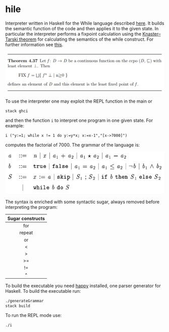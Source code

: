 # hile

Interpreter written in Haskell for the While language described [here](http://www.cs.kun.nl/~hubbers/courses/sc_1718/materiaal/wiley.pdf). It builds the semantic function of the code and then applies it to the given state. In particular the interpreter performs a fixpoint calculation using the [Knaster–Tarski theorem](https://en.wikipedia.org/wiki/Knaster%E2%80%93Tarski_theorem) for calculating the semantics of the while construct. For further information see [this](http://www.cs.kun.nl/~hubbers/courses/sc_1718/materiaal/wiley.pdf).

![alt text](kt-theorem.png "Logo Title Text 1")

To use the interpreter one may exploit the REPL function in the main or 

```
stack ghci
```

and then the function `i` to interpret one program in one given state. For example:

```
i ("y:=1; while x != 1 do y:=y*x; x:=x-1","[x->7000]")
```

computes the factorial of 7000. The grammar of the language is: 

![alt text](grammar.png "Logo Title Text 1")

The syntax is enriched with some syntactic sugar, always removed before interpreting the program:

| Sugar constructs       |
| :-------------: |
| for       | 
| repeat      | 
| or | 
| < |
| > |
| >= |
| != |
| ^ |

To build the executable you need [happy](https://www.haskell.org/happy/) installed, one parser generator for Haskell. To build the executable run:

```
./generateGrammar
stack build
```

To run the REPL mode use:

```
./i
```

